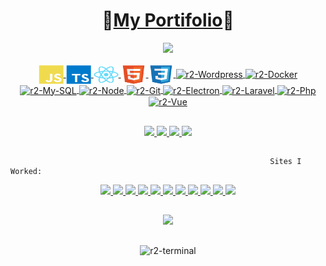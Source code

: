 # <div align="center">👾<a href="https://raphael-sanseverino.com">My Portifolio</a>👾</div>
  <div align="center">
    <a href="https://github.com/llr2ll">
    <img height="180em" src="https://github-readme-stats.vercel.app/api/top-langs/?username=llr2ll&layout=compact&langs_count=7&theme=tokyonight"/>
  </div>
  
  <div align="center" style="display: inline_block"><br>
    <img align="center" alt="r2-Js" height="30" width="40" src="https://raw.githubusercontent.com/devicons/devicon/master/icons/javascript/javascript-plain.svg">
    <img align="center" alt="r2-Ts" height="30" width="40" src="https://raw.githubusercontent.com/devicons/devicon/master/icons/typescript/typescript-plain.svg">
    <img align="center" alt="r2-React" height="30" width="40" src="https://raw.githubusercontent.com/devicons/devicon/master/icons/react/react-original.svg">
    <img align="center" alt="r2-HTML" height="30" width="40" src="https://raw.githubusercontent.com/devicons/devicon/master/icons/html5/html5-original.svg">
    <img align="center" alt="r2-CSS" height="30" width="40" src="https://raw.githubusercontent.com/devicons/devicon/master/icons/css3/css3-original.svg">
    <img align="center" alt="r2-Wordpress" height="30" width="40" src="https://cdn.jsdelivr.net/gh/devicons/devicon/icons/wordpress/wordpress-plain.svg">
    <img align="center" alt="r2-Docker" height="30" width="40" src="https://cdn.jsdelivr.net/gh/devicons/devicon/icons/docker/docker-plain.svg">
    <img align="center" alt="r2-My-SQL" height="30" width="40" src="https://cdn.jsdelivr.net/gh/devicons/devicon/icons/mysql/mysql-plain.svg">
    <img align="center" alt="r2-Node" height="30" width="40" src="https://cdn.jsdelivr.net/gh/devicons/devicon/icons/nodejs/nodejs-plain.svg">
    <img align="center" alt="r2-Git" height="30" width="40" src="https://cdn.jsdelivr.net/gh/devicons/devicon/icons/git/git-plain.svg">
    <img align="center" alt="r2-Electron" height="30" width="40" src="https://cdn.jsdelivr.net/gh/devicons/devicon/icons/electron/electron-original.svg">
    <img align="center" alt="r2-Laravel" height="30" width="40" src="https://cdn.jsdelivr.net/gh/devicons/devicon/icons/laravel/laravel-plain.svg">
    <img align="center" alt="r2-Php" height="30" width="40" src="https://cdn.jsdelivr.net/gh/devicons/devicon/icons/php/php-plain.svg">
    <img align="center" alt="r2-Vue" height="30" width="40" src="https://cdn.jsdelivr.net/gh/devicons/devicon/icons/vuejs/vuejs-original.svg">
  </div>
  
  ##

  <div align="center"> 
       <a href="https://discord.gg/bt2Pwfsm7J" target="_blank">
          <img src="https://img.shields.io/badge/Discord-7289DA?style=for-the-badge&logo=discord&logoColor=white" target="_blank">
       </a> 
       <a href = "mailto:contatoraphaelsanseverino@gmail.com">
          <img src="https://img.shields.io/badge/-Gmail-%23333?style=for-the-badge&logo=gmail&logoColor=white" target="_blank">
       </a>
       <a href="https://www.linkedin.com/in/raphael-sanseverino-a91088139" target="_blank">
          <img src="https://img.shields.io/badge/-LinkedIn-%230077B5?style=for-the-badge&logo=linkedin&logoColor=white" target="_blank">
       </a>
       <a href="https://api.whatsapp.com/send?phone=5513998046526">
         <img src="https://img.shields.io/badge/WhatsApp-25D366?style=for-the-badge&logo=whatsapp&logoColor=white">
       </a>
  </div>
  
  ##
                                                              Sites I Worked:           
  <div align="center">
       <a href="https://raphael-sanseverino.com">
          <img src="https://user-images.githubusercontent.com/76877273/181824571-af4a43b6-c240-4ac3-85d2-575b227d1f66.png" width="30%"></img>
       </a>
       <a href="https://h8oficial.com">
          <img src="https://user-images.githubusercontent.com/76877273/181824931-dd9f2629-d535-4b79-a6bd-a5d5f61f271a.png" width="30%"></img>
       </a>
       <a href="https://portal.unimes.br">
          <img src="https://user-images.githubusercontent.com/76877273/181825116-aff5aa72-1e4d-46f3-bce9-878763e2100e.png" width="30%"></img>
       </a> 
       <a href="https://mestrado-saude-meio-ambiente.unimes.br">
          <img src="https://user-images.githubusercontent.com/76877273/181827184-fefc49f1-5c33-4459-ab76-a8da06a1387c.png" width="30%"></img>
       </a> 
       <a href="https://mestrado-medicina-veterinaria-meio-ambiente-litoraneo.unimes.br">
          <img src="https://user-images.githubusercontent.com/76877273/181829403-fc93e9f2-6cc2-4a54-b981-23691ccbaf87.png" width="30%"></img>
       </a> 
       <a href="https://mestrado-praticas-docentes-no-ensino-fundamental.unimes.br">
          <img src="https://user-images.githubusercontent.com/76877273/181829509-ebe0c979-22c2-40e4-acd3-ff0ce7ba2e0e.png" width="30%"></img>
       </a>
       <a href="https://bucolic-druid-160214.netlify.app">
          <img src="https://user-images.githubusercontent.com/76877273/181830871-f145ae96-116c-4c38-982d-a05cfd2d5425.png" width="30%"></img>
       </a>
       <a href="https://marvelous-arithmetic-5bde16.netlify.app">
          <img src="https://user-images.githubusercontent.com/76877273/181831104-20b732f1-b3e9-4530-9e65-0ee6766477be.png" width="30%"></img>
       </a> 
       <a href="https://dancing-pastelito-304816.netlify.app">
          <img src="https://user-images.githubusercontent.com/76877273/181831239-976d9e38-8e88-4d1e-a5e2-1a7ae3a78e61.png" width="30%"></img>
       </a> 
       <a href="https://filmes-api-front-end.vercel.app">
          <img src="https://user-images.githubusercontent.com/76877273/181831405-a434fd8b-ff96-45b7-aef5-a7125ba6b6dd.png" width="30%"></img>
       </a>
       <a href="https://filmes-api-front-end.vercel.app">
          <img src="https://user-images.githubusercontent.com/76877273/184226844-6c74cd6b-bf1c-4504-95e5-3b8f630b7d35.png" width="30%"></img>
       </a>
  </div>

 ##



 <div align="center">
  <img src="https://github.com/llr2ll/llr2ll/blob/output/github-contribution-grid-snake.svg"></img>
 </div>
 
 ##
 
  <div align="center">
  <img width="1000em" align="" alt="r2-terminal" src="https://cdn.discordapp.com/attachments/884450439595171873/884455334486351932/terminal.gif">
  <div align="center">
